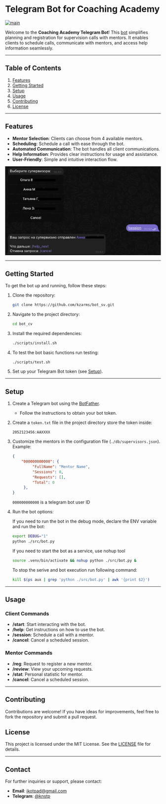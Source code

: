 # Telegram Bot for Coaching Academy
[![main](https://github.com/kzarms/bot_sv/actions/workflows/main.yml/badge.svg)](https://github.com/kzarms/bot_sv/actions/workflows/main.yml)

Welcome to the **Coaching Academy Telegram Bot**! This [bot](https://t.me/casupvbot) simplifies planning and registration for supervision calls with mentors. It enables clients to schedule calls, communicate with mentors, and access help information seamlessly.

---

## Table of Contents

1. [Features](#features)
2. [Getting Started](#getting-started)
3. [Setup](#setup)
4. [Usage](#usage)
5. [Contributing](#contributing)
6. [License](#license)

---

## Features

- **Mentor Selection**: Clients can choose from 4 available mentors.
- **Scheduling**: Schedule a call with ease through the bot.
- **Automated Communication**: The bot handles all client communications.
- **Help Information**: Provides clear instructions for usage and assistance.
- **User-Friendly**: Simple and intuitive interaction flow.

![selection](./docs/selection.png)

---

## Getting Started

To get the bot up and running, follow these steps:

1. Clone the repository:
   ```bash
   git clone https://github.com/kzarms/bot_sv.git
   ```

2. Navigate to the project directory:
   ```bash
   cd bot_cv
   ```

3. Install the required dependencies:
   ```bash
   ./scripts/install.sh
   ```

4. To test the bot basic functions run testing:
   ```bash
   ./scripts/test.sh
   ```

5. Set up your Telegram Bot token (see [Setup](#setup)).

---

## Setup

1. Create a Telegram bot using the [BotFather](https://core.telegram.org/bots#botfather).
   - Follow the instructions to obtain your bot token.

2. Create a `token.txt` file in the project directory store the token inside:
   ```env
   2052123456:AAXXXX
   ```

3. Customize the mentors in the configuration file (`./db/supervisors.json`). Example:
   ```json
   {
       "000000000000": {
            "FullName": "Mentor Name",
            "Sessions": 0,
            "Requests": [],
            "Total": 0
        },
   }
   ```

   `000000000000` is a telegram bot user ID

4. Run the bot options:

    If you need to run the bot in the debug mode, declare the ENV variable and run the bot:
    ```bash
    export DEBUG="1"
    python ./src/bot.py
    ```

    If you need to start the bot as a service, use nohup tool
    ```bash
    source .venv/bin/activate && nohup python ./src/bot.py &
    ```
    To stop the serive and bot execution run following command:
    ```bash
    kill $(ps aux | grep 'python ./src/bot.py' | awk '{print $2}')
    ```

---

## Usage

### Client Commands

- **/start**: Start interacting with the bot.
- **/help**: Get instructions on how to use the bot.
- **/session**: Schedule a call with a mentor.
- **/cancel**: Cancel a scheduled session.

### Mentor Commands

- **/reg**: Request to register a new mentor.
- **/review**: View your upcoming requests.
- **/stat**: Personal statistic for mentor.
- **/cancel**: Cancel a scheduled session.

---

## Contributing

Contributions are welcome! If you have ideas for improvements, feel free to fork the repository and submit a pull request.


## License

This project is licensed under the MIT License. See the [LICENSE](./LICENSE) file for details.

---

## Contact

For further inquiries or support, please contact:

- **Email**: ikotpad@gmail.com
- **Telegram**: [@knstp](https://t.me/knstp)
